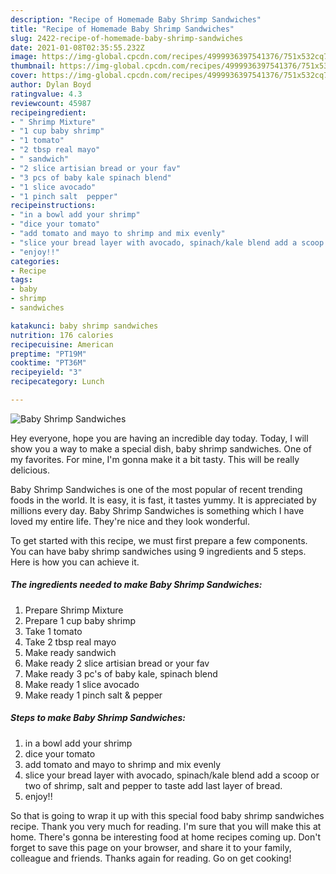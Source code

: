 ```yaml
---
description: "Recipe of Homemade Baby Shrimp Sandwiches"
title: "Recipe of Homemade Baby Shrimp Sandwiches"
slug: 2422-recipe-of-homemade-baby-shrimp-sandwiches
date: 2021-01-08T02:35:55.232Z
image: https://img-global.cpcdn.com/recipes/4999936397541376/751x532cq70/baby-shrimp-sandwiches-recipe-main-photo.jpg
thumbnail: https://img-global.cpcdn.com/recipes/4999936397541376/751x532cq70/baby-shrimp-sandwiches-recipe-main-photo.jpg
cover: https://img-global.cpcdn.com/recipes/4999936397541376/751x532cq70/baby-shrimp-sandwiches-recipe-main-photo.jpg
author: Dylan Boyd
ratingvalue: 4.3
reviewcount: 45987
recipeingredient:
- " Shrimp Mixture"
- "1 cup baby shrimp"
- "1 tomato"
- "2 tbsp real mayo"
- " sandwich"
- "2 slice artisian bread or your fav"
- "3 pcs of baby kale spinach blend"
- "1 slice avocado"
- "1 pinch salt  pepper"
recipeinstructions:
- "in a bowl add your shrimp"
- "dice your tomato"
- "add tomato and mayo to shrimp and mix evenly"
- "slice your bread layer with avocado, spinach/kale blend add a scoop or two of shrimp, salt and pepper to taste add last layer of bread."
- "enjoy!!"
categories:
- Recipe
tags:
- baby
- shrimp
- sandwiches

katakunci: baby shrimp sandwiches 
nutrition: 176 calories
recipecuisine: American
preptime: "PT19M"
cooktime: "PT36M"
recipeyield: "3"
recipecategory: Lunch

---
```



![Baby Shrimp Sandwiches](https://img-global.cpcdn.com/recipes/4999936397541376/751x532cq70/baby-shrimp-sandwiches-recipe-main-photo.jpg)

Hey everyone, hope you are having an incredible day today. Today, I will show you a way to make a special dish, baby shrimp sandwiches. One of my favorites. For mine, I'm gonna make it a bit tasty. This will be really delicious.

Baby Shrimp Sandwiches is one of the most popular of recent trending foods in the world. It is easy, it is fast, it tastes yummy. It is appreciated by millions every day. Baby Shrimp Sandwiches is something which I have loved my entire life. They're nice and they look wonderful.




To get started with this recipe, we must first prepare a few components. You can have baby shrimp sandwiches using 9 ingredients and 5 steps. Here is how you can achieve it.

<!--inarticleads1-->

##### The ingredients needed to make Baby Shrimp Sandwiches:

1. Prepare  Shrimp Mixture
1. Prepare 1 cup baby shrimp
1. Take 1 tomato
1. Take 2 tbsp real mayo
1. Make ready  sandwich
1. Make ready 2 slice artisian bread or your fav
1. Make ready 3 pc&#39;s of baby kale, spinach blend
1. Make ready 1 slice avocado
1. Make ready 1 pinch salt &amp; pepper




<!--inarticleads2-->

##### Steps to make Baby Shrimp Sandwiches:

1. in a bowl add your shrimp
1. dice your tomato
1. add tomato and mayo to shrimp and mix evenly
1. slice your bread layer with avocado, spinach/kale blend add a scoop or two of shrimp, salt and pepper to taste add last layer of bread.
1. enjoy!!




So that is going to wrap it up with this special food baby shrimp sandwiches recipe. Thank you very much for reading. I'm sure that you will make this at home. There's gonna be interesting food at home recipes coming up. Don't forget to save this page on your browser, and share it to your family, colleague and friends. Thanks again for reading. Go on get cooking!
